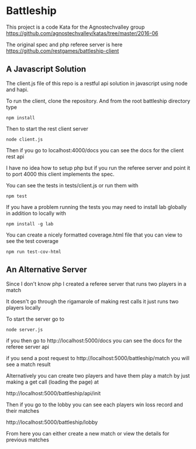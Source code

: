 # Battleship

This project is a code Kata for the Agnostechvalley group
https://github.com/agnostechvalley/katas/tree/master/2016-06

The original spec and php referee server is here
https://github.com/restgames/battleship-client

## A Javascript Solution

The client.js file of this repo is a restful api solution in javascript using node and hapi.

To run the client, clone the repository. And from the root battleship directory type

	npm install

Then to start the rest client server

	node client.js
	
	
Then if you go to localhost:4000/docs you can see the docs for the client rest api

I have no idea how to setup php but if you run the referee server and point it to port 4000 this client implements the spec.

You can see the tests in tests/client.js or run them with

	npm test 

If you have a problem running the tests you may need to install lab globally in addition to locally with

	npm install -g lab


You can create a nicely formatted coverage.html file that you can view to see the test coverage

	npm run test-cov-html 


## An Alternative Server
	
Since I don't know php I created a referee server that runs two players in a match

It doesn't go through the rigamarole of making rest calls it just runs two players locally

To start the server go to
	
	node server.js

if you then go to http://localhost:5000/docs you can see the docs for the referee server api

if you send a post request to http://localhost:5000/battleship/match you will see a match result

Alternatively you can create two players and have them play a match by just making a get call (loading the page) at

http://localhost:5000/battleship/api/init

Then if you go to the lobby you can see each players win loss record and their matches

http://localhost:5000/battleship/lobby

From here you can either create a new match or view the details for previous matches
